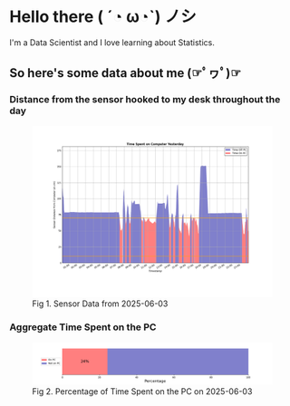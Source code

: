 
# Hello there ( ´◔ ω◔`) ノシ

I'm a Data Scientist and I love learning about Statistics.

## So here's some data about me (☞ﾟヮﾟ)☞


### Distance from the sensor hooked to my desk throughout the day
<figure>
  <picture>
    <source media="(prefers-color-scheme: dark)" srcset="Pi/readme/graphs/lineplot/dark-plot-2025-06-03.png">
    <source media="(prefers-color-scheme: light)" srcset="Pi/readme/graphs/lineplot/light-plot-2025-06-03.png">
    <img alt="Shows a black logo in light color mode and a white one in dark color mode." src="Pi/readme/graphs/lineplot/light-plot-2025-06-03.png">
  </picture>
  <figcaption>Fig 1. Sensor Data from 2025-06-03</figcaption>
</figure>



### Aggregate Time Spent on the PC
<figure>
  <picture>
    <source media="(prefers-color-scheme: dark)" srcset="Pi/readme/graphs/barplot/dark-plot-2025-06-03.png">
    <source media="(prefers-color-scheme: light)" srcset="Pi/readme/graphs/barplot/light-plot-2025-06-03.png">
    <img alt="Shows a black logo in light color mode and a white one in dark color mode." src="Pi/readme/graphs/barplot/light-plot-2025-06-03.png">
  </picture>
  <figcaption>Fig 2. Percentage of Time Spent on the PC on 2025-06-03</figcaption>
</figure>
